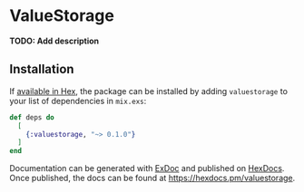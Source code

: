 # ValueStorage

**TODO: Add description**

## Installation

If [available in Hex](https://hex.pm/docs/publish), the package can be installed
by adding `valuestorage` to your list of dependencies in `mix.exs`:

```elixir
def deps do
  [
    {:valuestorage, "~> 0.1.0"}
  ]
end
```

Documentation can be generated with [ExDoc](https://github.com/elixir-lang/ex_doc)
and published on [HexDocs](https://hexdocs.pm). Once published, the docs can
be found at <https://hexdocs.pm/valuestorage>.


